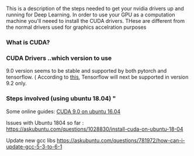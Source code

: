 This is a description of the steps needed to get your nvidia drivers up and running for Deep Learning. In order to use your GPU as a computation machine you'll neeed to install the CUDA drivers. THese are different from the normal drivers used for graphics accelration purposes

### What is CUDA? 

### CUDA Drivers ..which version to use 
9.0 version seems to be stable and supported by both pytorch and tensorflow. ( According to [this](), Tensorflow will next be supported in version 9.2 only. 

### Steps involved (using ubuntu 18.04) " 
Some online guides: 
[CUDA 9.0 on ubuntu 16.04](https://yangcha.github.io/CUDA90/)

Issues with Ubuntu 1804 so far : https://askubuntu.com/questions/1028830/install-cuda-on-ubuntu-18-04

Update new  gcc libs  https://askubuntu.com/questions/781972/how-can-i-update-gcc-5-3-to-6-1
